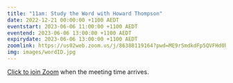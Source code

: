 ```yaml
---
title: "11am: Study the Word with Howard Thompson"
date: 2022-12-21 00:00:00 +1100 AEDT
eventstart: 2023-06-06 11:00:00 +1100 AEDT
eventend: 2023-06-06 13:00:00 +1100 AEDT
expirydate: 2023-06-06 13:00:00 +1100 AEDT
zoomlink: https://us02web.zoom.us/j/86388119164?pwd=ME9rSmdkdFp5QVFHd0hIbDZmNXhRQT09
img: images/wordID.jpg
---
```


[Click to join Zoom](https://us02web.zoom.us/j/86388119164?pwd=ME9rSmdkdFp5QVFHd0hIbDZmNXhRQT09) when the meeting time arrives.